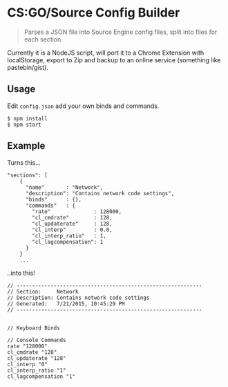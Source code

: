 # CS:GO/Source Config Builder

> Parses a JSON file into Source Engine config files, split into files for each section.

Currently it is a NodeJS script, will port it to a Chrome Extension with localStorage, export to Zip and backup
to an online service (something like pastebin/gist).

## Usage

Edit `config.json` add your own binds and commands.

```
$ npm install
$ npm start
```

## Example

Turns this...

```
"sections": [
    {
      "name"       : "Network",
      "description": "Contains network code settings",
      "binds"      : {},
      "commands"   : {
        "rate"              : 128000,
        "cl_cmdrate"        : 128,
        "cl_updaterate"     : 128,
        "cl_interp"         : 0.0,
        "cl_interp_ratio"   : 1,
        "cl_lagcompensation": 1
      }
    }
    ...
```

..into this!

```
// ------------------------------------------------------------
// Section:     Network
// Description: Contains network code settings
// Generated:   7/21/2015, 10:45:29 PM
// ------------------------------------------------------------


// Keyboard Binds

// Console Commands
rate "128000"
cl_cmdrate "128"
cl_updaterate "128"
cl_interp "0"
cl_interp_ratio "1"
cl_lagcompensation "1"
```
